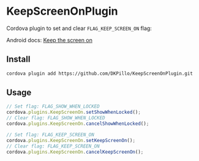# KeepScreenOnPlugin
Cordova plugin to set and clear `FLAG_KEEP_SCREEN_ON` flag:

Android docs: [Keep the screen on](https://developer.android.com/training/scheduling/wakelock#screen)


## Install

```bash
cordova plugin add https://github.com/DKPillo/KeepScreenOnPlugin.git
```

## Usage

```javascript
// Set flag: FLAG_SHOW_WHEN_LOCKED
cordova.plugins.KeepScreenOn.setShowWhenLocked();
// Clear flag: FLAG_SHOW_WHEN_LOCKED
cordova.plugins.KeepScreenOn.cancelShowWhenLocked();

// Set flag: FLAG_KEEP_SCREEN_ON
cordova.plugins.KeepScreenOn.setKeepScreenOn();
// Clear flag: FLAG_KEEP_SCREEN_ON
cordova.plugins.KeepScreenOn.cancelKeepScreenOn();
```
